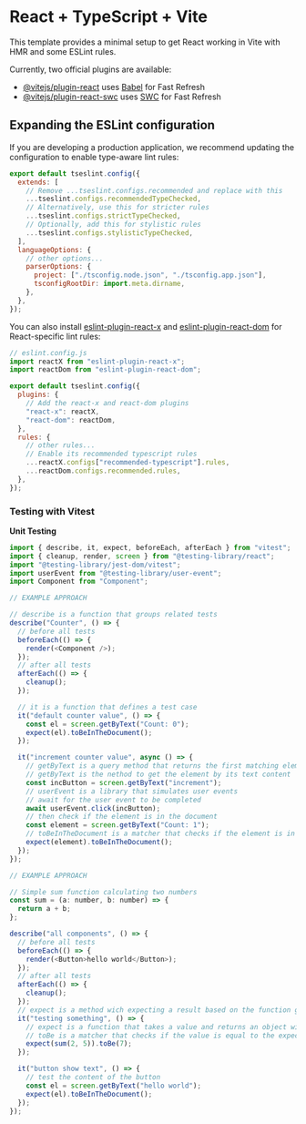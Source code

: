 # React + TypeScript + Vite

This template provides a minimal setup to get React working in Vite with HMR and some ESLint rules.

Currently, two official plugins are available:

- [@vitejs/plugin-react](https://github.com/vitejs/vite-plugin-react/blob/main/packages/plugin-react) uses [Babel](https://babeljs.io/) for Fast Refresh
- [@vitejs/plugin-react-swc](https://github.com/vitejs/vite-plugin-react/blob/main/packages/plugin-react-swc) uses [SWC](https://swc.rs/) for Fast Refresh

## Expanding the ESLint configuration

If you are developing a production application, we recommend updating the configuration to enable type-aware lint rules:

```js
export default tseslint.config({
  extends: [
    // Remove ...tseslint.configs.recommended and replace with this
    ...tseslint.configs.recommendedTypeChecked,
    // Alternatively, use this for stricter rules
    ...tseslint.configs.strictTypeChecked,
    // Optionally, add this for stylistic rules
    ...tseslint.configs.stylisticTypeChecked,
  ],
  languageOptions: {
    // other options...
    parserOptions: {
      project: ["./tsconfig.node.json", "./tsconfig.app.json"],
      tsconfigRootDir: import.meta.dirname,
    },
  },
});
```

You can also install [eslint-plugin-react-x](https://github.com/Rel1cx/eslint-react/tree/main/packages/plugins/eslint-plugin-react-x) and [eslint-plugin-react-dom](https://github.com/Rel1cx/eslint-react/tree/main/packages/plugins/eslint-plugin-react-dom) for React-specific lint rules:

```js
// eslint.config.js
import reactX from "eslint-plugin-react-x";
import reactDom from "eslint-plugin-react-dom";

export default tseslint.config({
  plugins: {
    // Add the react-x and react-dom plugins
    "react-x": reactX,
    "react-dom": reactDom,
  },
  rules: {
    // other rules...
    // Enable its recommended typescript rules
    ...reactX.configs["recommended-typescript"].rules,
    ...reactDom.configs.recommended.rules,
  },
});
```

### Testing with Vitest

**Unit Testing**

```js
import { describe, it, expect, beforeEach, afterEach } from "vitest";
import { cleanup, render, screen } from "@testing-library/react";
import "@testing-library/jest-dom/vitest";
import userEvent from "@testing-library/user-event";
import Component from "Component";

// EXAMPLE APPROACH

// describe is a function that groups related tests
describe("Counter", () => {
  // before all tests
  beforeEach(() => {
    render(<Component />);
  });
  // after all tests
  afterEach(() => {
    cleanup();
  });

  // it is a function that defines a test case
  it("default counter value", () => {
    const el = screen.getByText("Count: 0");
    expect(el).toBeInTheDocument();
  });

  it("increment counter value", async () => {
    // getByText is a query method that returns the first matching element
    // getByText is the nethod to get the element by its text content
    const incButton = screen.getByText("increment");
    // userEvent is a library that simulates user events
    // await for the user event to be completed
    await userEvent.click(incButton);
    // then check if the element is in the document
    const element = screen.getByText("Count: 1");
    // toBeInTheDocument is a matcher that checks if the element is in the document
    expect(element).toBeInTheDocument();
  });
});
```

```js
// EXAMPLE APPROACH

// Simple sum function calculating two numbers
const sum = (a: number, b: number) => {
  return a + b;
};

describe("all components", () => {
  // before all tests
  beforeEach(() => {
    render(<Button>hello world</Button>);
  });
  // after all tests
  afterEach(() => {
    cleanup();
  });
  // expect is a method wich expecting a result based on the function givin
  it("testing something", () => {
    // expect is a function that takes a value and returns an object with methods for making assertions
    // toBe is a matcher that checks if the value is equal to the expected value
    expect(sum(2, 5)).toBe(7);
  });

  it("button show text", () => {
    // test the content of the button
    const el = screen.getByText("hello world");
    expect(el).toBeInTheDocument();
  });
});
```
